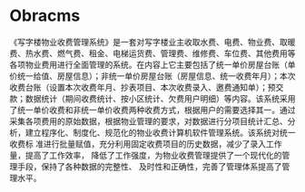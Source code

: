 # Obracms
 《写字楼物业收费管理系统》是一套对写字楼业主收取水费、电费、物业费、取暖费、热水费、燃气费、租金、电梯运货费、管理费、维修费、车位费、其他费用等各项物业费用进行全面管理的系统。在内容上它主要包括了统一单价房屋台账（单价统一给值、房屋信息）；非统一单价房屋台账（房屋信息、统一收费年月）；本次收费台账（设置本次收费年月、抄表项目、本次收费录入、邀费通知单）；预交款；数据统计（期间收费统计、按小区统计、欠费用户明细）等内容。该系统采用了统一单价收费和非统一单价收费两种收费方式，根据用户的需要选择其一。通过采集各项费用的原始数据，根据物业管理的要求，对数据进行分项目统计汇总、分析，建立程序化、制度化、规范化的物业收费计算机软件管理系统。该系统对统一收费标 准进行批量赋值，充分利用固定收费项目的历史数据，减少了录入工作量，提高了工作效率， 降低了工作强度，为物业收费管理提供了一个现代化的管理手段，保持了各种数据的完整性、 及时性和正确性，完善了管理体系提高了管理水平。
